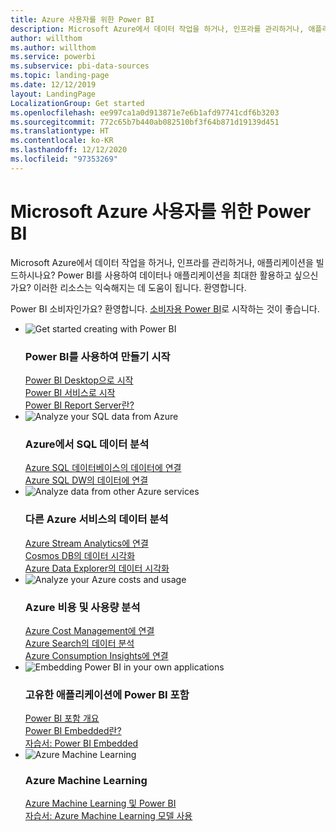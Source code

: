 ```yaml
---
title: Azure 사용자를 위한 Power BI
description: Microsoft Azure에서 데이터 작업을 하거나, 인프라를 관리하거나, 애플리케이션을 빌드하시나요?
author: willthom
ms.author: willthom
ms.service: powerbi
ms.subservice: pbi-data-sources
ms.topic: landing-page
ms.date: 12/12/2019
layout: LandingPage
LocalizationGroup: Get started
ms.openlocfilehash: ee997ca1a0d913871e7e6b1afd97741cdf6b3203
ms.sourcegitcommit: 772c65b7b440ab082510bf3f64b871d19139d451
ms.translationtype: HT
ms.contentlocale: ko-KR
ms.lasthandoff: 12/12/2020
ms.locfileid: "97353269"
---
```

# <a name="power-bi-for-microsoft-azure-users"></a>Microsoft Azure 사용자를 위한 Power BI 

Microsoft Azure에서 데이터 작업을 하거나, 인프라를 관리하거나, 애플리케이션을 빌드하시나요? Power BI를 사용하여 데이터나 애플리케이션을 최대한 활용하고 싶으신가요? 이러한 리소스는 익숙해지는 데 도움이 됩니다. 환영합니다.

Power BI 소비자인가요? 환영합니다. [소비자용 Power BI](../consumer/index.yml)로 시작하는 것이 좋습니다.

<ul class="panelContent cardsF"> 
            <li> 
                  <div class="cardSize"> 
                        <div class="cardPadding"> 
                              <div class="card"> 
                                    <div class="cardImageOuter">
                                          <div class="cardImage">
                                                <img alt="Get started creating with Power BI" src="media/power-bi-creator-landing/power-bi-designer-get-started.svg" data-linktype="relative-path">
                                          </div>
                                    </div>
                                    <div class="cardText"> 
                                          <h3>Power BI를 사용하여 만들기 시작</h3> 
                                          <p></p>
                                               <a href="../fundamentals/desktop-what-is-desktop.md">Power BI Desktop으로 시작</a><br/> 
                                               <a href="../fundamentals/power-bi-overview.md">Power BI 서비스로 시작</a><br/> 
                                               <a href="../report-server/get-started.md">Power BI Report Server란?</a>
                                    </div> 
                              </div> 
                        </div> 
                  </div> 
            </li>
            <li> 
                  <div class="cardSize"> 
                        <div class="cardPadding"> 
                              <div class="card"> 
                                    <div class="cardImageOuter">
                                          <div class="cardImage">
                                                <img alt="Analyze your SQL data from Azure" src="media/power-bi-creator-landing/power-bi-designer-transform-shape-data.svg" data-linktype="relative-path">
                                          </div>
                                    </div>
                                    <div class="cardText"> 
                                          <h3>Azure에서 SQL 데이터 분석</h3> 
                                          <p></p>
                                                <a href="service-azure-sql-database-with-direct-connect.md">Azure SQL 데이터베이스의 데이터에 연결</a><br/> 
                                                <a href="service-azure-sql-data-warehouse-with-direct-connect.md">Azure SQL DW의 데이터에 연결</a> 
                                    </div> 
                              </div> 
                        </div> 
                  </div> 
            </li>
            <li> 
                  <div class="cardSize"> 
                        <div class="cardPadding"> 
                              <div class="card"> 
                                    <div class="cardImageOuter">
                                          <div class="cardImage">
                                                <img alt="Analyze data from other Azure services" src="media/power-bi-creator-landing/power-bi-designer-connect-data.svg" data-linktype="relative-path">
                                          </div>
                                    </div>
                                    <div class="cardText"> 
                                          <h3>다른 Azure 서비스의 데이터 분석</h3> 
                                          <p></p>
                                                <a href="/azure/stream-analytics/stream-analytics-power-bi-dashboard">Azure Stream Analytics에 연결</a><br/> 
                                                <a href="/azure/cosmos-db/powerbi-visualize">Cosmos DB의 데이터 시각화</a><br/> 
                                                <a href="/azure/data-explorer/visualize-power-bi">Azure Data Explorer의 데이터 시각화</a>
                                    </div> 
                              </div> 
                        </div> 
                  </div> 
            </li>
            <li> 
                  <div class="cardSize"> 
                        <div class="cardPadding"> 
                              <div class="card"> 
                                    <div class="cardImageOuter">
                                          <div class="cardImage">
                                                <img alt="Analyze your Azure costs and usage" src="media/power-bi-creator-landing/power-bi-designer-licensing.svg" data-linktype="relative-path">
                                          </div>
                                    </div>
                                    <div class="cardText"> 
                                          <h3>Azure 비용 및 사용량 분석</h3> 
                                          <p></p>
                                                <a href="desktop-connect-azure-cost-management.md">Azure Cost Management에 연결</a><br/> 
                                                <a href="service-connect-to-azure-search.md">Azure Search의 데이터 분석</a><br/> 
                                                <a href="desktop-connect-azure-consumption-insights.md">Azure Consumption Insights에 연결</a>
                                    </div> 
                              </div> 
                        </div> 
                  </div> 
            </li>
            <li> 
                  <div class="cardSize"> 
                        <div class="cardPadding"> 
                              <div class="card"> 
                                    <div class="cardImageOuter">
                                          <div class="cardImage">
                                                <img alt="Embedding Power BI in your own applications" src="media/power-bi-creator-landing/power-bi-designer-modeling-data-relationships.svg" data-linktype="relative-path">
                                          </div>
                                    </div>
                                    <div class="cardText"> 
                                          <h3>고유한 애플리케이션에 Power BI 포함</h3> 
                                          <p></p>
                                                <a href="../developer/embedded/embedding.md">Power BI 포함 개요</a><br/>
                                                <a href="../developer/embedded/azure-pbie-what-is-power-bi-embedded.md">Power BI Embedded란?</a><br/> 
                                                <a href="../developer/embedded/embed-sample-for-customers.md">자습서: Power BI Embedded </a> 
                                    </div> 
                              </div> 
                        </div> 
                  </div> 
            </li>
            <li> 
                  <div class="cardSize"> 
                        <div class="cardPadding"> 
                              <div class="card"> 
                                    <div class="cardImageOuter">
                                          <div class="cardImage">
                                                <img alt="Azure Machine Learning" src="media/power-bi-creator-landing/power-bi-designer-create-reports-visuals-dashboards.svg" data-linktype="relative-path">
                                          </div>
                                    </div>
                                    <div class="cardText"> 
                                          <h3>Azure Machine Learning</h3> 
                                          <p></p>
                                                <a href="/power-bi/transform-model/dataflows/dataflows-machine-learning-integration">Azure Machine Learning 및 Power BI</a><br/> 
                                                <a href="service-aml-integrate.md">자습서: Azure Machine Learning 모델 사용</a><br/> 
                                    </div> 
                              </div> 
                        </div> 
                  </div> 
            </li>
</ul>